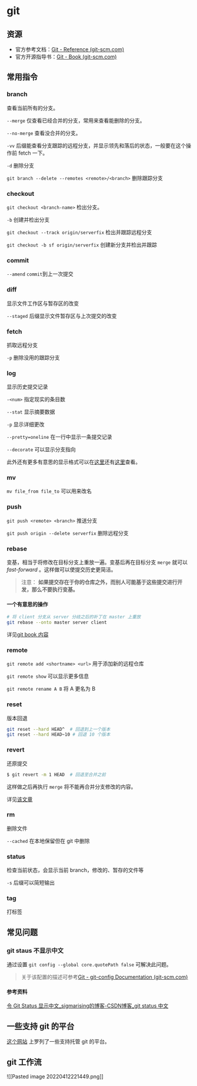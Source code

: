 # git

## 资源

- 官方参考文档：[Git - Reference (git-scm.com)](https://git-scm.com/docs/)
- 官方开源指导书：[Git - Book (git-scm.com)](https://git-scm.com/book/zh/v2)

## 常用指令

### branch

查看当前所有的分支。

`--merge` 仅查看已经合并的分支，常用来查看能删除的分支。

`--no-merge` 查看没合并的分支。

`-vv` 后缀能查看分支跟踪的远程分支，并显示领先和落后的状态，一般要在这个操作前 fetch 一下。

`-d`  删除分支

`git branch --delete --remotes <remote>/<branch>`  删除跟踪分支

### checkout

`git checkout <branch-name>` 检出分支。

`-b` 创建并检出分支

`git checkout --track origin/serverfix` 检出并跟踪远程分支

`git checkout -b sf origin/serverfix`  创建新分支并检出并跟踪

### commit

`--amend`  `commit`到上一次提交

### diff

显示文件工作区与暂存区的改变

`--staged` 后缀显示文件暂存区与上次提交的改变

### fetch

抓取远程分支

`-p`  删除没用的跟踪分支

### log

显示历史提交记录

`-<num>` 指定现实的条目数

`--stat` 显示摘要数据

`-p` 显示详细更改

`--pretty=oneline` 在一行中显示一条提交记录

`--decorate` 可以显示分支指向

此外还有更多有意思的显示格式可以在[这里][log-1]还有[这里][log-2]查看。

### mv

`mv file_from file_to` 可以用来改名

### push

`git push <remote> <branch>`  推送分支

`git push origin --delete serverfix`  删除远程分支

### rebase

变基，相当于将修改在目标分支上重放一遍。变基后再在目标分支 `merge` 就可以 *fast-forward* 。这样做可以使提交历史更简洁。

> 注意：
> **如果提交存在于你的仓库之外，而别人可能基于这些提交进行开发，那么不要执行变基。**

#### 一个有意思的操作


```bash
# 将 client 分支从 server 分歧之后的补丁在 master 上重放
git rebase --onto master server client
```

详见[git book 内容](https://git-scm.com/book/zh/v2/Git-%E5%88%86%E6%94%AF-%E5%8F%98%E5%9F%BA#_%E6%9B%B4%E6%9C%89%E8%B6%A3%E7%9A%84%E5%8F%98%E5%9F%BA%E4%BE%8B%E5%AD%90)

### remote

`git remote add <shortname> <url>` 用于添加新的远程仓库

`git remote show` 可以显示更多信息

`git remote rename A B` 将 A 更名为 B 

### reset

版本回退

```bash
git reset --hard HEAD^  # 回退到上一个版本
git reset --hard HEAD~10 # 回退 10 个版本
```

### revert

还原提交

```bash
$ git revert -m 1 HEAD  # 回退至合并之前
```

这样做之后再执行 `merge` 将不能再合并分支修改的内容。

详见[该文章](https://git-scm.com/book/zh/v2/Git-%E5%B7%A5%E5%85%B7-%E9%AB%98%E7%BA%A7%E5%90%88%E5%B9%B6#_reverse_commit)

### rm

删除文件

`--cached` 在本地保留但在 git 中删除

### status

检查当前状态，会显示当前 branch，修改的、暂存的文件等

`-s` 后缀可以简短输出

### tag

打标签


## 常见问题

### git staus 不显示中文

通过设置 `git config --global core.quotePath false` 可解决此问题。

> 关于该配置的描述可参考[Git - git-config Documentation (git-scm.com)](https://git-scm.com/docs/git-config#Documentation/git-config.txt-corequotePath)

#### 参考资料
[令 Git Status 显示中文_sigmarising的博客-CSDN博客_git status 中文](https://blog.csdn.net/sigmarising/article/details/116976615)


## 一些支持 git 的平台

[这个网站](https://git.wiki.kernel.org/index.php/GitHosting) 上罗列了一些支持托管 git 的平台。

[log-1]: https://git-scm.com/book/zh/v2/Git-%E5%9F%BA%E7%A1%80-%E6%9F%A5%E7%9C%8B%E6%8F%90%E4%BA%A4%E5%8E%86%E5%8F%B2#log_options
[log-2]: https://git-scm.com/book/zh/v2/ch00/limit_options

## git 工作流

![[Pasted image 20220412221449.png]]
